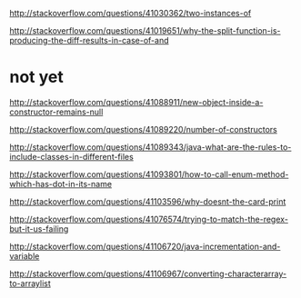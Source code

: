 http://stackoverflow.com/questions/41030362/two-instances-of

http://stackoverflow.com/questions/41019651/why-the-split-function-is-producing-the-diff-results-in-case-of-and

not yet
====

http://stackoverflow.com/questions/41088911/new-object-inside-a-constructor-remains-null

http://stackoverflow.com/questions/41089220/number-of-constructors

http://stackoverflow.com/questions/41089343/java-what-are-the-rules-to-include-classes-in-different-files

http://stackoverflow.com/questions/41093801/how-to-call-enum-method-which-has-dot-in-its-name

http://stackoverflow.com/questions/41103596/why-doesnt-the-card-print

http://stackoverflow.com/questions/41076574/trying-to-match-the-regex-but-it-us-failing

http://stackoverflow.com/questions/41106720/java-incrementation-and-variable

http://stackoverflow.com/questions/41106967/converting-characterarray-to-arraylist